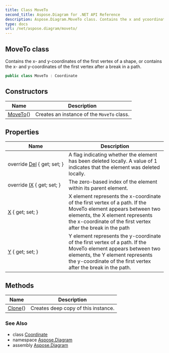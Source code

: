 ```yaml
---
title: Class MoveTo
second_title: Aspose.Diagram for .NET API Reference
description: Aspose.Diagram.MoveTo class. Contains the x and ycoordinates of the first vertex of a shape or contains the x and ycoordinates of the first vertex after a break in a path
type: docs
url: /net/aspose.diagram/moveto/
---
```

## MoveTo class

Contains the x- and y-coordinates of the first vertex of a shape, or contains the x- and y-coordinates of the first vertex after a break in a path.

```csharp
public class MoveTo : Coordinate
```

## Constructors

| Name | Description |
| --- | --- |
| [MoveTo](moveto/)() | Creates an instance of the `MoveTo` class. |

## Properties

| Name | Description |
| --- | --- |
| override [Del](../../aspose.diagram/moveto/del/) { get; set; } | A flag indicating whether the element has been deleted locally. A value of 1 indicates that the element was deleted locally. |
| override [IX](../../aspose.diagram/moveto/ix/) { get; set; } | The zero-based index of the element within its parent element. |
| [X](../../aspose.diagram/moveto/x/) { get; set; } | X element represents the x-coordinate of the first vertex of a path. If the MoveTo element appears between two elements, the X element represents the x-coordinate of the first vertex after the break in the path |
| [Y](../../aspose.diagram/moveto/y/) { get; set; } | Y element represents the y-coordinate of the first vertex of a path. If the MoveTo element appears between two elements, the Y element represents the y-coordinate of the first vertex after the break in the path. |

## Methods

| Name | Description |
| --- | --- |
| [Clone](../../aspose.diagram/coordinate/clone/)() | Creates deep copy of this instance. |

### See Also

* class [Coordinate](../coordinate/)
* namespace [Aspose.Diagram](../../aspose.diagram/)
* assembly [Aspose.Diagram](../../)



